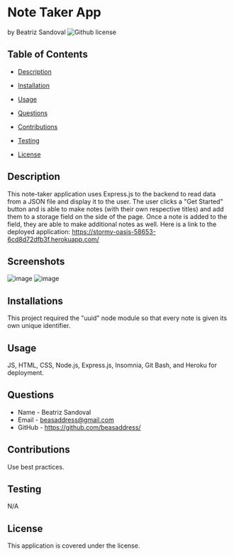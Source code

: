 # Note Taker App
by Beatriz Sandoval ![Github license](https://img.shields.io/badge/license--yellowgreen.svg)

## Table of Contents

* [Description](#description)

* [Installation](#installations)

* [Usage](#usage)

* [Questions](#questions)

* [Contributions](#contributions)

* [Testing](#testing)

* [License](#license)


## Description
This note-taker application uses Express.js to the backend to read data from a JSON file and display it to the user. The user clicks a "Get Started" button and is able to make notes (with their own respective titles) and add them to a storage field on the side of the page. Once a note is added to the field, they are able to make additional notes as well. Here is a link to the deployed application: https://stormy-oasis-58653-6cd8d72dfb3f.herokuapp.com/

## Screenshots 
![image](https://github.com/beasaddress/Note-Taker/assets/126925408/79b7ff2d-6692-4c89-9c84-c647e2b17743)
![image](https://github.com/beasaddress/Note-Taker/assets/126925408/9bbecaf0-c547-4c8f-935b-de1e85569915)



## Installations
This project required the "uuid" node module so that every note is given its own unique identifier.

## Usage
JS, HTML, CSS, Node.js, Express.js, Insomnia, Git Bash, and Heroku for deployment.

## Questions 
* Name - Beatriz Sandoval
* Email - beasaddress@gmail.com
* GitHub - https://github.com/beasaddress/

## Contributions
Use best practices.

## Testing
N/A

## License
This application is covered under the  license.
